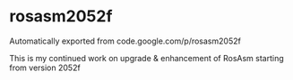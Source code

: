# rosasm2052f
Automatically exported from code.google.com/p/rosasm2052f

This is my continued work on upgrade & enhancement of RosAsm starting from version 2052f
